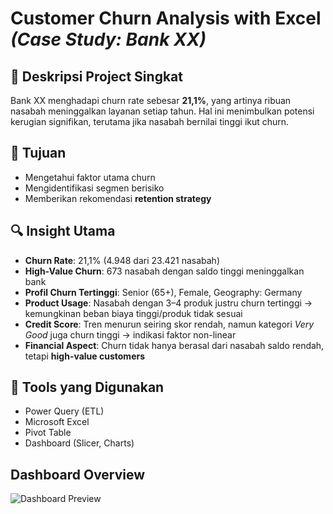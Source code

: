 # Customer Churn Analysis with Excel *(Case Study: Bank XX)*  

## 📌 Deskripsi Project Singkat  
Bank XX menghadapi churn rate sebesar **21,1%**, yang artinya ribuan nasabah meninggalkan layanan setiap tahun. Hal ini menimbulkan potensi kerugian signifikan, terutama jika nasabah bernilai tinggi ikut churn.  

## 🎯 Tujuan  
- Mengetahui faktor utama churn  
- Mengidentifikasi segmen berisiko  
- Memberikan rekomendasi **retention strategy**  

## 🔍 Insight Utama  
- **Churn Rate**: 21,1% (4.948 dari 23.421 nasabah)  
- **High-Value Churn**: 673 nasabah dengan saldo tinggi meninggalkan bank  
- **Profil Churn Tertinggi**: Senior (65+), Female, Geography: Germany  
- **Product Usage**: Nasabah dengan 3–4 produk justru churn tertinggi → kemungkinan beban biaya tinggi/produk tidak sesuai  
- **Credit Score**: Tren menurun seiring skor rendah, namun kategori *Very Good* juga churn tinggi → indikasi faktor non-linear  
- **Financial Aspect**: Churn tidak hanya berasal dari nasabah saldo rendah, tetapi **high-value customers**  

## 🚀 Tools yang Digunakan  
- Power Query (ETL)
- Microsoft Excel  
- Pivot Table  
- Dashboard (Slicer, Charts)

## Dashboard Overview
![Dashboard Preview](https://github.com/Azizah-space/excel-customer-churn-analysis/blob/main/Overview.png)
